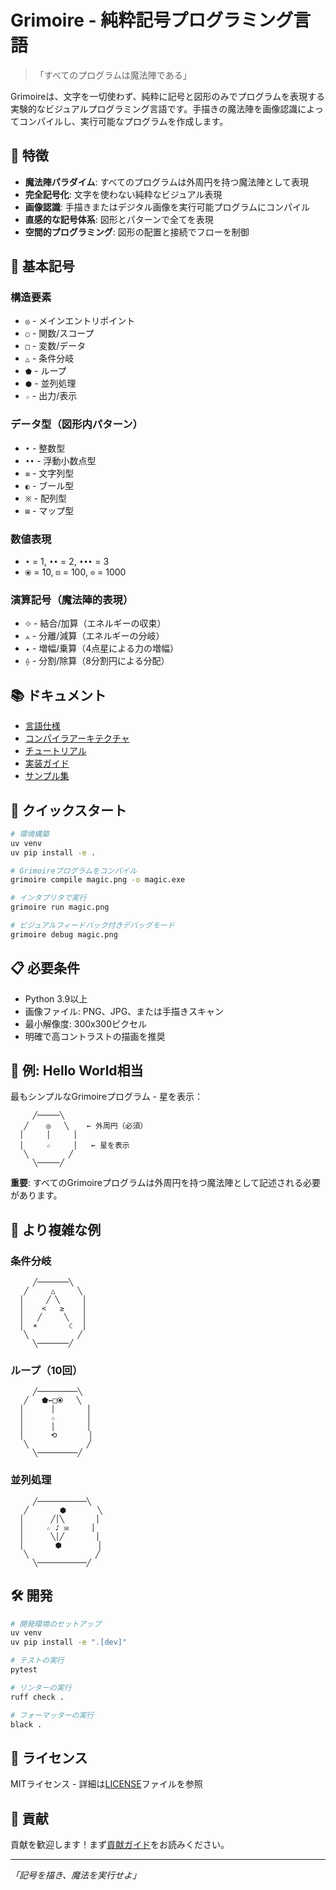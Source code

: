 # Grimoire - 純粋記号プログラミング言語

> 「すべてのプログラムは魔法陣である」

Grimoireは、文字を一切使わず、純粋に記号と図形のみでプログラムを表現する実験的なビジュアルプログラミング言語です。手描きの魔法陣を画像認識によってコンパイルし、実行可能なプログラムを作成します。

## 🌟 特徴

- **魔法陣パラダイム**: すべてのプログラムは外周円を持つ魔法陣として表現
- **完全記号化**: 文字を使わない純粋なビジュアル表現
- **画像認識**: 手描きまたはデジタル画像を実行可能プログラムにコンパイル
- **直感的な記号体系**: 図形とパターンで全てを表現
- **空間的プログラミング**: 図形の配置と接続でフローを制御

## 📐 基本記号

### 構造要素
- `◎` - メインエントリポイント
- `○` - 関数/スコープ
- `□` - 変数/データ
- `△` - 条件分岐
- `⬟` - ループ
- `⬢` - 並列処理
- `☆` - 出力/表示

### データ型（図形内パターン）
- `•` - 整数型
- `••` - 浮動小数点型
- `≡` - 文字列型
- `◐` - ブール型
- `※` - 配列型
- `⊞` - マップ型

### 数値表現
- `•` = 1, `••` = 2, `•••` = 3
- `⦿` = 10, `⊡` = 100, `⊙` = 1000

### 演算記号（魔法陣的表現）
- `⟐` - 結合/加算（エネルギーの収束）
- `⟑` - 分離/減算（エネルギーの分岐）
- `✦` - 増幅/乗算（4点星による力の増幅）
- `⟠` - 分割/除算（8分割円による分配）

## 📚 ドキュメント

- [言語仕様](docs/language-spec-ja.md)
- [コンパイラアーキテクチャ](docs/compiler-spec-ja.md)
- [チュートリアル](docs/tutorial-ja.md)
- [実装ガイド](docs/implementation-guide-ja.md)
- [サンプル集](examples/)

## 🚀 クイックスタート

```bash
# 環境構築
uv venv
uv pip install -e .

# Grimoireプログラムをコンパイル
grimoire compile magic.png -o magic.exe

# インタプリタで実行
grimoire run magic.png

# ビジュアルフィードバック付きデバッグモード
grimoire debug magic.png
```

## 📋 必要条件

- Python 3.9以上
- 画像ファイル: PNG、JPG、または手描きスキャン
- 最小解像度: 300x300ピクセル
- 明確で高コントラストの描画を推奨

## 🔮 例: Hello World相当

最もシンプルなGrimoireプログラム - 星を表示：

```
     ╱─────╲
   ╱    ◎   ╲    ← 外周円（必須）
  │     │     │
  │     ☆     │   ← 星を表示
   ╲         ╱
     ╲─────╱
```

**重要**: すべてのGrimoireプログラムは外周円を持つ魔法陣として記述される必要があります。

## 📖 より複雑な例

### 条件分岐
```
     ╱───────╲
   ╱     △     ╲
  │     ╱ ╲     │
  │    <   ≥    │
  │   ╱     ╲   │
  │  ☀       ☾  │
   ╲           ╱
     ╲───────╱
```

### ループ（10回）
```
     ╱─────────╲
   ╱   ⬟←□⦿   ╲
  │      │       │
  │      ☆       │
  │      │       │
  │      ⟲       │
   ╲             ╱
     ╲─────────╱
```

### 並列処理
```
     ╱───────────╲
   ╱       ⬢       ╲
  │      ╱│╲       │
  │     ☆ ♪ ✉     │
  │      ╲│╱       │
  │       ⬢        │
   ╲               ╱
     ╲───────────╱
```

## 🛠️ 開発

```bash
# 開発環境のセットアップ
uv venv
uv pip install -e ".[dev]"

# テストの実行
pytest

# リンターの実行
ruff check .

# フォーマッターの実行
black .
```

## 📖 ライセンス

MITライセンス - 詳細は[LICENSE](LICENSE)ファイルを参照

## 🤝 貢献

貢献を歓迎します！まず[貢献ガイド](CONTRIBUTING.md)をお読みください。

---

*「記号を描き、魔法を実行せよ」*